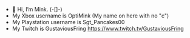 - 👋 Hi, I’m Mink. (-[]-)
- My Xbox username is OptiMink (My name on here with no "c")
- My Playstation username is Sgt_Pancakes00
- My Twitch is GustaviousFring https://www.twitch.tv/GustaviousFring
